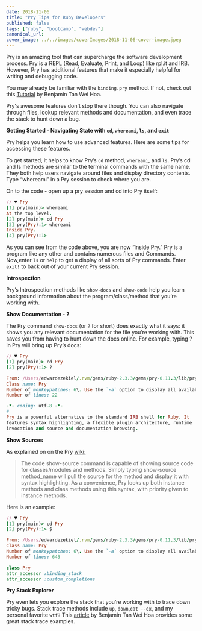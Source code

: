 ```yaml
---
date: 2018-11-06
title: "Pry Tips for Ruby Developers"
published: false
tags: ["ruby", "bootcamp", "webdev"]
canonical_url:
cover_image: ../../images/coverImages/2018-11-06-cover-image.jpeg
---
```


Pry is an amazing tool that can supercharge the software development process. Pry is a REPL (Read, Evaluate, Print, and Loop) like rpl.it and IRB. However, Pry has additional features that make it especially helpful for writing and debugging code.

You may already be familiar with the `binding.pry` method. If not, check out this [Tutorial](https://www.sitepoint.com/rubyists-time-pry-irb/) by Benjamin Tan Wei Hoa.

Pry's awesome features don't stop there though. You can also navigate through files, lookup relevant methods and documentation, and even trace the stack to hunt down a bug.

**Getting Started - Navigating State with `cd`, `whereami`, `ls`, and `exit`**

Pry helps you learn how to use advanced features. Here are some tips for accessing these features.

To get started, it helps to know Pry’s `cd` method, `whereami`, and `ls`. Pry’s cd and ls methods are similar to the terminal commands with the same name. They both help users navigate around files and display directory contents. Type “whereami” in a Pry session to check where you are.

On to the code - open up a pry session and cd into Pry itself:

```ruby
// ♥ Pry
[1] pry(main)> whereami
At the top level.
[2] pry(main)> cd Pry
[3] pry(Pry):1> whereami
Inside Pry.
[4] pry(Pry):1>
```

As you can see from the code above, you are now “inside Pry.” Pry is a program like any other and contains numerous files and Commands. Now,enter `ls` or `help` to get a display of all sorts of Pry commands. Enter `exit!` to back out of your current Pry session.

**Introspection**

Pry’s Introspection methods like `show-docs` and `show-code` help you learn background information about the program/class/method that you’re working with.

**Show Documentation - ?**

The Pry command `show-docs` (or `?` for short) does exactly what it says: it shows you any relevant documentation for the file you’re working with. This saves you from having to hunt down the docs online. For example, typing ? in Pry will bring up Pry’s docs:

```ruby
// ♥ Pry
[1] pry(main)> cd Pry
[2] pry(Pry):1> ?

From: /Users/edwardezekiel/.rvm/gems/ruby-2.3.3/gems/pry-0.11.3/lib/pry/pry_instance.rb @ line 2:
Class name: Pry
Number of monkeypatches: 6\. Use the `-a` option to display all available monkeypatches
Number of lines: 22

-*- coding: utf-8 -*-
#
Pry is a powerful alternative to the standard IRB shell for Ruby. It
features syntax highlighting, a flexible plugin architecture, runtime
invocation and source and documentation browsing.
```

**Show Sources**

As explained on on the Pry [wiki:](https://github.com/pry/pry/wiki/Source-browsing)

> The code show-source command is capable of showing source code for classes/modules and methods. Simply typing show-source method_name will pull the source for the method and display it with syntax highlighting. As a convenience, Pry looks up both instance methods and class methods using this syntax, with priority given to instance methods.

Here is an example:

```ruby
// ♥ Pry
[1] pry(main)> cd Pry
[2] pry(Pry):1> $

From: /Users/edwardezekiel/.rvm/gems/ruby-2.3.3/gems/pry-0.11.3/lib/pry/pry_instance.rb @ line 24:
Class name: Pry
Number of monkeypatches: 6\. Use the `-a` option to display all available monkeypatches
Number of lines: 643

class Pry
attr_accessor :binding_stack
attr_accessor :custom_completions
```

**Pry Stack Explorer**

Pry even lets you explore the stack that you’re working with to trace down tricky bugs. Stack trace methods include `up`, `down`,`cat --ex`, and my personal favorite `wtf?` This [article](https://www.sitepoint.com/rubyists-time-pry-irb/) by Benjamin Tan Wei Hoa provides some great stack trace examples.
